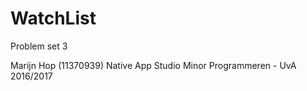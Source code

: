 # WatchList

Problem set 3

Marijn Hop (11370939) Native App Studio
Minor Programmeren - UvA 2016/2017

